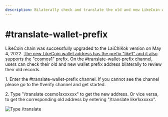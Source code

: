 ```yaml
---
description: Bilaterally check and translate the old and new LikeCoin wallet address prefix
---
```


# #translate-wallet-prefix

LikeCoin chain was successfully upgraded to the LaiChiKok version on May 4, 2022. [The new LikeCoin wallet address has the prefix "like1" and it also supports the "cosmos1" prefix](../wallet/like-address-prefix.md). On the #translate-wallet-prefix channel, users can check their old and new wallet prefix address bilaterally to review their old records.

1\. Enter the #translate-wallet-prefix channel. If you cannot see the channel please go to the #verify channel and get started.

2\. Type "/translate cosmo1sxxxxxx" to get the new address. Or vice versa, to get the corresponding old address by entering "/translate like1xxxxxx".

![Type /translate](../../.gitbook/assets/translate-wallet-prefix.png)
